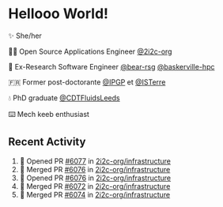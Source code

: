 # Hellooo World!

✨ She/her

👩‍💻 Open Source Applications Engineer [@2i2c-org](https://2i2c.org/)

🐻 Ex-Research Software Engineer [@bear-rsg](https://github.com/bear-rsg) [@baskerville-hpc](https://github.com/baskerville-hpc) 

🇫🇷 Former post-doctorante [@IPGP](https://github.com/IPGP) et [@ISTerre](https://www.isterre.fr/) 

💧 PhD graduate [@CDTFluidsLeeds](https://fluid-dynamics.leeds.ac.uk/) 

⌨️ Mech keeb enthusiast 

## Recent Activity 

<!--START_SECTION:activity-->
1. 💪 Opened PR [#6077](https://github.com/2i2c-org/infrastructure/pull/6077) in [2i2c-org/infrastructure](https://github.com/2i2c-org/infrastructure)
2. 🎉 Merged PR [#6076](https://github.com/2i2c-org/infrastructure/pull/6076) in [2i2c-org/infrastructure](https://github.com/2i2c-org/infrastructure)
3. 💪 Opened PR [#6076](https://github.com/2i2c-org/infrastructure/pull/6076) in [2i2c-org/infrastructure](https://github.com/2i2c-org/infrastructure)
4. 🎉 Merged PR [#6072](https://github.com/2i2c-org/infrastructure/pull/6072) in [2i2c-org/infrastructure](https://github.com/2i2c-org/infrastructure)
5. 🎉 Merged PR [#6074](https://github.com/2i2c-org/infrastructure/pull/6074) in [2i2c-org/infrastructure](https://github.com/2i2c-org/infrastructure)
<!--END_SECTION:activity-->
